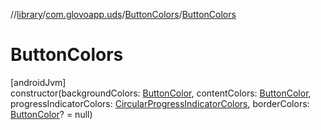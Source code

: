 //[library](../../../index.md)/[com.glovoapp.uds](../index.md)/[ButtonColors](index.md)/[ButtonColors](-button-colors.md)

# ButtonColors

[androidJvm]\
constructor(backgroundColors: [ButtonColor](../-button-color/index.md), contentColors: [ButtonColor](../-button-color/index.md), progressIndicatorColors: [CircularProgressIndicatorColors](../-circular-progress-indicator-colors/index.md), borderColors: [ButtonColor](../-button-color/index.md)? = null)
